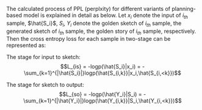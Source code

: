 The calculated process of PPL (perplxity) for different variants of planning-based model is explained in detail as below.
Let $x_i$ denote the input of $i_{th}$ sample, $\hat{S_i}$, $S_i$, $Y_i$ denote the golden sketch of $i_{th}$ sample, the generated sketch of $i_{th}$ sample, the golden story of $i_{th}$ sample, respectively. Then the cross entropy loss for each sample in two-stage can be represented as:  

The stage for input to sketch: $$L_{is} = -logp(\hat{S_i}|x_i) = - \sum_{k=1}^{|\hat{S_i}|}logp(\hat{S_{i,k}}|x_i,\hat{S_{i,<k}})$$

The stage for sketch to output: $$L_{so} = -logp(\hat{Y_i}|S_i) = - \sum_{k=1}^{|\hat{Y_i}|}logp(\hat{Y_{i,k}}|S_i,\hat{Y_{i,<k}})$$

